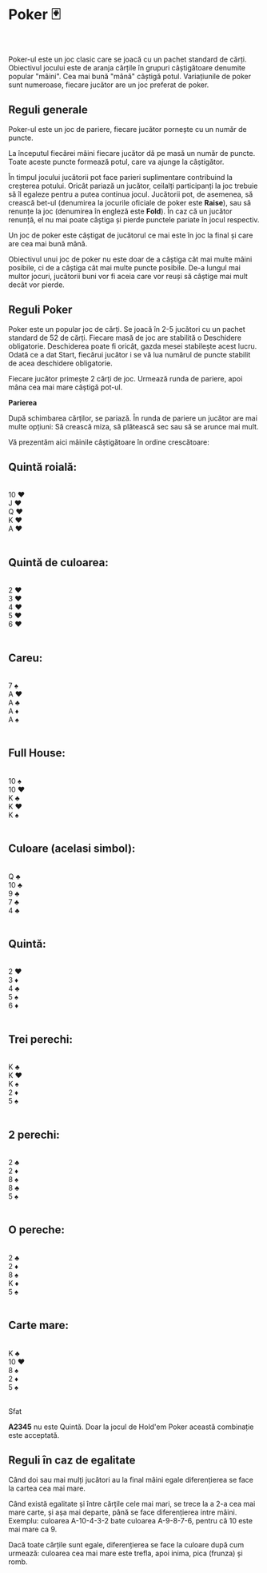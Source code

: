 

# Poker 🃏
<br><br>
Poker-ul este un joc clasic care se joacă cu un pachet standard de cărți. Obiectivul jocului este de aranja cărțile în grupuri câștigătoare denumite popular "mâini". Cea mai bună "mână" câștigă potul. Variațiunile de poker sunt numeroase, fiecare jucător are un joc preferat de poker.

## Reguli generale
Poker-ul este un joc de pariere, fiecare jucător pornește cu un număr de puncte. 

La începutul fiecărei mâini fiecare jucător dă pe masă un număr de puncte. Toate aceste puncte formează potul, care va ajunge la câștigător.

În timpul jocului jucătorii pot face parieri suplimentare contribuind la creșterea potului. Oricât pariază un jucător, ceilalți participanți la joc trebuie să îl egaleze pentru a putea continua jocul. Jucătorii pot, de asemenea, să crească bet-ul (denumirea la jocurile oficiale de poker este **Raise**), sau să renunțe la joc (denumirea în engleză este **Fold**). În caz că un jucător renunță, el nu mai poate câștiga și pierde punctele pariate în jocul respectiv.
 
Un joc de poker este câștigat de jucătorul ce mai este în joc la final și care are cea mai bună mână.
 
Obiectivul unui joc de poker nu este doar de a câștiga cât mai multe mâini posibile, ci de a câștiga cât mai multe puncte posibile. De-a lungul mai multor jocuri, jucătorii buni vor fi aceia care vor reuși să câștige mai mult decât vor pierde.

## Reguli Poker
Poker este un popular joc de cărți. Se joacă în 2-5 jucători cu un pachet standard de 52 de cărți. Fiecare masă de joc are stabilită o Deschidere obligatorie. Deschiderea poate fi oricât, gazda mesei stabilește acest lucru. Odată ce a dat Start, fiecărui jucător i se vă lua numărul de puncte stabilit de acea deschidere obligatorie.
 
Fiecare jucător primește 2 cărți de joc. Urmează runda de pariere, apoi mâna cea mai mare câștigă pot-ul.

**Parierea**

După schimbarea cărților, se pariază. În runda de pariere un jucător are mai multe opțiuni: Să crească miza, să plătească sec sau să se arunce mai mult.

Vă prezentăm aici mâinile câștigătoare în ordine crescătoare:

<h2> Quintă roială:</h2><br>

<div class="card-row">
  <div class="card">
    <span class="rank rank-red">10</span>
    <span class="suit suit-hearts">♥</span>
  </div>
  <div class="card">
    <span class="rank rank-red">J</span>
    <span class="suit suit-hearts">♥</span>
  </div>
  <div class="card">
    <span class="rank rank-red">Q</span>
    <span class="suit suit-hearts">♥</span>
  </div>
  <div class="card">
    <span class="rank rank-red">K</span>
    <span class="suit suit-hearts">♥</span>
  </div>
  <div class="card">
    <span class="rank rank-red">A</span>
    <span class="suit suit-hearts">♥</span>
  </div>
</div>
<br>
<h2> Quintă de culoarea:</h2><br>

<div class="card-row">
  <div class="card">
    <span class="rank rank-red">2</span>
    <span class="suit suit-hearts">♥</span>
  </div>
  <div class="card">
    <span class="rank rank-red">3</span>
    <span class="suit suit-hearts">♥</span>
  </div>
  <div class="card">
    <span class="rank rank-red">4</span>
    <span class="suit suit-hearts">♥</span>
  </div>
  <div class="card">
    <span class="rank rank-red">5</span>
    <span class="suit suit-hearts">♥</span>
  </div>
  <div class="card">
    <span class="rank rank-red">6</span>
    <span class="suit suit-hearts">♥</span>
  </div>
  
</div>
<br>
<h2> Careu: </h2><br>

<div class="card-row">
  <div class="card">
    <span class="rank rank-black">7</span>
    <span class="suit suit-spades">♠</span>
  </div>
  <div class="card">
    <span class="rank rank-red">A</span>
    <span class="suit suit-hearts">♥</span>
  </div>
  <div class="card">
    <span class="rank rank-black">A</span>
    <span class="suit suit-spades">♣</span>
  </div>
  <div class="card">
    <span class="rank rank-red">A</span>
    <span class="suit suit-hearts">♦</span>
  </div>
  <div class="card">
    <span class="rank rank-black">A</span>
    <span class="suit suit-spades">♠</span>
  </div>
</div>
<br>
<h2> Full House: </h2><br>

<div class="card-row">
  <div class="card">
    <span class="rank rank-black">10</span>
    <span class="suit suit-spades">♠</span>
  </div>
  <div class="card">
    <span class="rank rank-red">10</span>
    <span class="suit suit-hearts">♥</span>
  </div>
  <div class="card">
    <span class="rank rank-black">K</span>
    <span class="suit suit-spades">♣</span>
  </div>
  <div class="card">
    <span class="rank rank-red">K</span>
    <span class="suit suit-hearts">♥</span>
  </div>
  <div class="card">
    <span class="rank rank-black">K</span>
    <span class="suit suit-spades">♠</span>
  </div>
  
</div>
<br>
<h2> Culoare (acelasi simbol):</h2><br>

<div class="card-row">
  <div class="card">
    <span class="rank rank-black">Q</span>
    <span class="suit suit-spades">♣</span>
  </div>
  <div class="card">
    <span class="rank rank-black">10</span>
    <span class="suit suit-spades">♣</span>
  </div>
  <div class="card">
    <span class="rank rank-black">9</span>
    <span class="suit suit-spades">♣</span>
  </div>
  <div class="card">
    <span class="rank rank-black">7</span>
    <span class="suit suit-spades">♣</span>
  </div>
  <div class="card">
    <span class="rank rank-black">4</span>
    <span class="suit suit-spades">♣</span>
  </div>
  
</div>
<br>
<h2> Quintă: </h2><br>

<div class="card-row">
  <div class="card">
    <span class="rank rank-red">2</span>
    <span class="suit suit-hearts">♥</span>
  </div>
  <div class="card">
    <span class="rank rank-red">3</span>
    <span class="suit suit-hearts">♦</span>
  </div>
  <div class="card">
    <span class="rank rank-black">4</span>
    <span class="suit suit-spades">♣</span>
  </div>
  <div class="card">
    <span class="rank rank-black">5</span>
    <span class="suit suit-spades">♠</span>
  </div>
  <div class="card">
    <span class="rank rank-red">6</span>
    <span class="suit suit-diamonds">♦</span>
  </div>
  </div>
<br>
<h2> Trei perechi: </h2><br>

<div class="card-row">
  <div class="card">
    <span class="rank rank-black">K</span>
    <span class="suit suit-clubs">♣</span>
  </div>
  <div class="card">
    <span class="rank rank-red">K</span>
    <span class="suit suit-hearts">♥</span>
  </div>
  <div class="card">
    <span class="rank rank-black">K</span>
    <span class="suit suit-spades">♠</span>
  </div>
  <div class="card">
    <span class="rank rank-red">2</span>
    <span class="suit suit-diamonds">♦</span>
  </div>
  <div class="card">
    <span class="rank rank-black">5</span>
    <span class="suit suit-spades">♠</span>
  </div>
</div>
<br>
<h2> 2 perechi: </h2><br>
<div class="card-row">
  <div class="card">
    <span class="rank rank-black">2</span>
    <span class="suit suit-clubs">♣</span>
  </div>
  <div class="card">
    <span class="rank rank-red">2</span>
    <span class="suit suit-hearts">♦</span>
  </div>
  <div class="card">
    <span class="rank rank-black">8</span>
    <span class="suit suit-spades">♠</span>
  </div>
  <div class="card">
    <span class="rank rank-black">8</span>
    <span class="suit suit-spades">♣</span>
  </div>
  <div class="card">
    <span class="rank rank-black">5</span>
    <span class="suit suit-spades">♠</span>
  </div>
</div>
<br>
<h2> O pereche: </h2><br>
<div class="card-row">
  <div class="card">
    <span class="rank rank-black">2</span>
    <span class="suit suit-clubs">♣</span>
  </div>
  <div class="card">
    <span class="rank rank-red">2</span>
    <span class="suit suit-hearts">♦</span>
  </div>
  <div class="card">
    <span class="rank rank-black">8</span>
    <span class="suit suit-spades">♠</span>
  </div>
  <div class="card">
    <span class="rank rank-red">K</span>
    <span class="suit suit-diamonds">♦</span>
  </div>
  <div class="card">
    <span class="rank rank-black">5</span>
    <span class="suit suit-spades">♠</span>
  </div>
</div>
<br>
<h2> Carte mare: </h2><br>

<div class="card-row">
  <div class="card">
    <span class="rank rank-black">K</span>
    <span class="suit suit-clubs">♣</span>
  </div>
  <div class="card">
    <span class="rank rank-red">10</span>
    <span class="suit suit-hearts">♥</span>
  </div>
  <div class="card">
    <span class="rank rank-black">8</span>
    <span class="suit suit-spades">♠</span>
  </div>
  <div class="card">
    <span class="rank rank-red">2</span>
    <span class="suit suit-diamonds">♦</span>
  </div>
  <div class="card">
    <span class="rank rank-black">5</span>
    <span class="suit suit-spades">♠</span>
  </div>
</div>

<br>
<div class="tip-container">
    <p class="title">Sfat</p>
    <p class="description"><strong>A2345</strong> nu este Quintă. Doar la jocul de Hold'em Poker această combinație este acceptată.</p>
</div>


## Reguli în caz de egalitate
Când doi sau mai mulți jucători au la final mâini egale diferențierea se face la cartea cea mai mare.
 
Când există egalitate și între cărțile cele mai mari, se trece la a 2-a cea mai mare carte, și așa mai departe, până se face diferențierea intre mâini. Exemplu: culoarea A-10-4-3-2 bate culoarea A-9-8-7-6, pentru că 10 este mai mare ca 9.
 
Dacă toate cărțile sunt egale, diferențierea se face la culoare după cum urmează: culoarea cea mai mare este trefla, apoi inima, pica (frunza) și romb.

